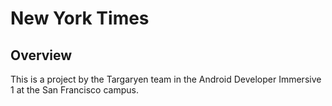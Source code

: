 New York Times
==============

## Overview

This is a project by the Targaryen team in the Android Developer Immersive 1 at the San Francisco campus.
